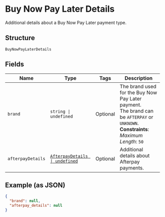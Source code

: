 
# Buy Now Pay Later Details

Additional details about a Buy Now Pay Later payment type.

## Structure

`BuyNowPayLaterDetails`

## Fields

| Name | Type | Tags | Description |
|  --- | --- | --- | --- |
| `brand` | `string \| undefined` | Optional | The brand used for the Buy Now Pay Later payment.<br>The brand can be `AFTERPAY` or `UNKNOWN`.<br>**Constraints**: *Maximum Length*: `50` |
| `afterpayDetails` | [`AfterpayDetails \| undefined`](../../doc/models/afterpay-details.md) | Optional | Additional details about Afterpay payments. |

## Example (as JSON)

```json
{
  "brand": null,
  "afterpay_details": null
}
```

